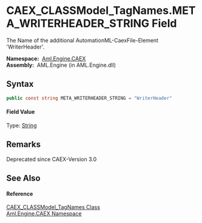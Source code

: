 CAEX_CLASSModel_TagNames.META_WRITERHEADER_STRING Field
=======================================================
The Name of the additional AutomationML-CaexFile-Element 'WriterHeader'.

  **Namespace:**  [Aml.Engine.CAEX][1]  
  **Assembly:**  AML.Engine (in AML.Engine.dll)

Syntax
------

```csharp
public const string META_WRITERHEADER_STRING = "WriterHeader"
```

#### Field Value
Type: [String][2]

Remarks
-------
 Deprecated since CAEX-Version 3.0 

See Also
--------

#### Reference
[CAEX_CLASSModel_TagNames Class][3]  
[Aml.Engine.CAEX Namespace][1]  

[1]: ../README.md
[2]: https://docs.microsoft.com/dotnet/api/system.string
[3]: README.md
[4]: https://www.automationml.org
[5]: ../../icons/logoShade.png